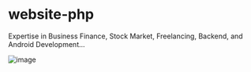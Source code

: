 # website-php
Expertise in Business Finance, Stock Market, Freelancing, Backend, and Android Development...


![image](https://github.com/Asadullah-nadeem/website-php/assets/88024587/183e8829-33be-466e-b508-a665a13f747c)

